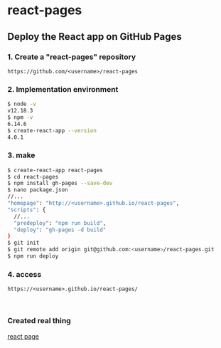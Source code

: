 # react-pages

## Deploy the React app on GitHub Pages

### 1. Create a "react-pages" repository
```http
https://github.com/<username>/react-pages
```

### 2. Implementation environment
```sh
$ node -v
v12.18.3
$ npm -v
6.14.6
$ create-react-app --version
4.0.1
```

### 3. make
```sh
$ create-react-app react-pages
$ cd react-pages
$ npm install gh-pages --save-dev
$ nano package.json
//...
"homepage": "http://<username>.github.io/react-pages",
"scripts": {
  //...
  "predeploy": "npm run build",
  "deploy": "gh-pages -d build"
}
$ git init
$ git remote add origin git@github.com:<username>/react-pages.git
$ npm run deploy
```


### 4. access
```http
https://<username>.github.io/react-pages/
```

<br>

### Created real thing
[react page](https://scgajge12.github.io/react-pages/)

